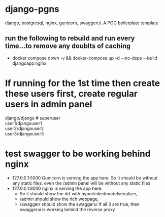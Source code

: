 # django-pgns
django, postgresql, nginx, gunicorn, swaggerui. A POC boilerplate template

## run the following to rebuild and run every time...to remove any doublts of caching
- docker compose down -v && docker-compose up -d --no-deps --build djangoapp nginx

# If running for the 1st time then create these users first, create regular users in admin panel
django/django # superuser <br>
user1/djangouser1 <br>
user2/djangouser2 <br>
user3/djangouser3 <br>

# test swagger to be working behind nginx
- 127.0.0.1:5000 Gunicorn is serving the app here. So it should be without any static files. even the /admin panel will be without any static files
- 127.0.0.1:8000 nginx is serving the app here.
    - So it should show the drf with hyperlinkedmodelserializer,
    - /admin should show the rich webpage,
    - /swagger/ should show the swaggerui
    If all 3 are true, then swaggerui is working behind the reverse proxy

